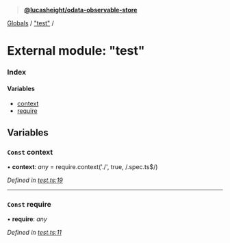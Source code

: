 > **[@lucasheight/odata-observable-store](../README.md)**

[Globals](../globals.md) / ["test"](_test_.md) /

# External module: "test"

### Index

#### Variables

* [context](_test_.md#const-context)
* [require](_test_.md#const-require)

## Variables

### `Const` context

• **context**: *any* =  require.context('./', true, /\.spec\.ts$/)

*Defined in [test.ts:19](https://github.com/lucasheight/odata-observable-store/blob/970f5f0/projects/odata-observable-store/src/test.ts#L19)*

___

### `Const` require

• **require**: *any*

*Defined in [test.ts:11](https://github.com/lucasheight/odata-observable-store/blob/970f5f0/projects/odata-observable-store/src/test.ts#L11)*
